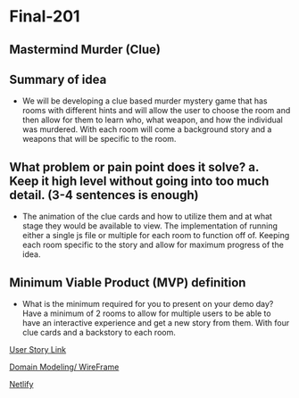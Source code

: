 # Final-201

## Mastermind Murder (Clue)

## Summary of idea

- We will be developing a clue based murder mystery game that has rooms with different hints and will allow the user to choose the room and then allow for them to learn who, what weapon, and how the individual was murdered. With each room will come a background story and a weapons that will be specific to the room.

## What problem or pain point does it solve? a. Keep it high level without going into too much detail. (3-4 sentences is enough)

- The animation of the clue cards and how to utilize them and at what stage they would be available to view. The implementation of running either a single js file or multiple for each room to function off of. Keeping each room specific to the story and allow for maximum progress of the idea.

## Minimum Viable Product (MVP) definition

- What is the minimum required for you to present on your demo day? Have a minimum of 2 rooms to allow for multiple users to be able to have an interactive experience and get a new story from them. With four clue cards and a backstory to each room.

[User Story Link](https://docs.google.com/document/d/1Fe9w76uf006tykt2Jm8F8VnCmg28dgIczSr-K-oo2pg/edit?usp=sharing)

[Domain Modeling/ WireFrame](https://projects.invisionapp.com/freehand/document/yHZiscKzZ)

[Netlify](https://murder-mystery201.netlify.app/gamestarting.html)

